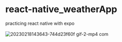 # react-native_weatherApp
practicing react native with expo <br/><br/>
![20230218143643-744d23f60f gif-2-mp4 com](https://user-images.githubusercontent.com/98375183/219859612-21f876fb-8d42-464d-8b9f-b6de6ad167be.gif)
